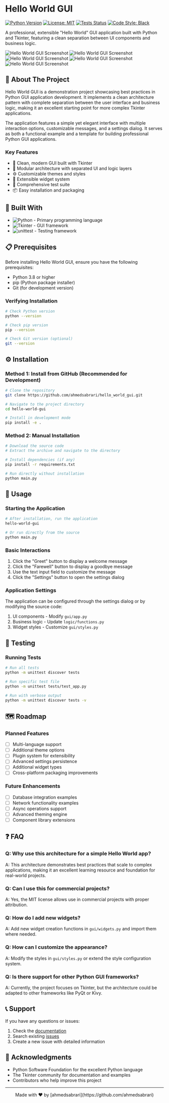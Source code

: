 # Hello World GUI

[![Python Version](https://img.shields.io/badge/python-3.8%2B-blue)](https://www.python.org/)
[![License: MIT](https://img.shields.io/badge/License-MIT-yellow.svg)](https://opensource.org/licenses/MIT)
[![Tests Status](https://img.shields.io/badge/tests-passing-brightgreen)](https://github.com/ahmedsabrari/hello_world_gui/actions)
[![Code Style: Black](https://img.shields.io/badge/code%20style-black-000000.svg)](https://github.com/psf/black)

A professional, extensible "Hello World" GUI application built with Python and Tkinter, featuring a clean separation between UI components and business logic.

![Hello World GUI Screenshot](assets/images/Welcome.jpg)
![Hello World GUI Screenshot](assets/images/Goodbye.jpg)
![Hello World GUI Screenshot](assets/images/New_message.jpg)
![Hello World GUI Screenshot](assets/images/New_message_1.jpg)
![Hello World GUI Screenshot](assets/images/Update_message.jpg)

## 📖 About The Project

Hello World GUI is a demonstration project showcasing best practices in Python GUI application development. It implements a clean architecture pattern with complete separation between the user interface and business logic, making it an excellent starting point for more complex Tkinter applications.

The application features a simple yet elegant interface with multiple interaction options, customizable messages, and a settings dialog. It serves as both a functional example and a template for building professional Python GUI applications.

### Key Features

- 🎨 Clean, modern GUI built with Tkinter
- 🧩 Modular architecture with separated UI and logic layers
- ⚙️ Customizable themes and styles
- 🔧 Extensible widget system
- 🧪 Comprehensive test suite
- 📦 Easy installation and packaging

## 🚀 Built With

- ![Python](https://img.shields.io/badge/Python-3776AB?style=for-the-badge&logo=python&logoColor=white) - Primary programming language
- ![Tkinter](https://img.shields.io/badge/Tkinter-3776AB?style=for-the-badge&logo=python&logoColor=white) - GUI framework
- ![unittest](https://img.shields.io/badge/unittest-3776AB?style=for-the-badge&logo=python&logoColor=white) - Testing framework

## 📋 Prerequisites

Before installing Hello World GUI, ensure you have the following prerequisites:

- Python 3.8 or higher
- pip (Python package installer)
- Git (for development version)

### Verifying Installation

```bash
# Check Python version
python --version

# Check pip version
pip --version

# Check Git version (optional)
git --version
```

## ⚙️ Installation

### Method 1: Install from GitHub (Recommended for Development)

```bash
# Clone the repository
git clone https://github.com/ahmedsabrari/hello_world_gui.git

# Navigate to the project directory
cd hello-world-gui

# Install in development mode
pip install -e .
```

### Method 2: Manual Installation

```bash
# Download the source code
# Extract the archive and navigate to the directory

# Install dependencies (if any)
pip install -r requirements.txt

# Run directly without installation
python main.py
```

## 🎯 Usage

### Starting the Application

```bash
# After installation, run the application
hello-world-gui

# Or run directly from the source
python main.py
```

### Basic Interactions

1. Click the "Greet" button to display a welcome message
2. Click the "Farewell" button to display a goodbye message
3. Use the text input field to customize the message
4. Click the "Settings" button to open the settings dialog

### Application Settings

The application can be configured through the settings dialog or by modifying the source code:

1. UI components - Modify `gui/app.py`
2. Business logic - Update `logic/functions.py`
3. Widget styles - Customize `gui/styles.py`

## 🧪 Testing

### Running Tests

```bash
# Run all tests
python -m unittest discover tests

# Run specific test file
python -m unittest tests/test_app.py

# Run with verbose output
python -m unittest discover tests -v
```

## 🗺️ Roadmap

### Planned Features
- [ ] Multi-language support
- [ ] Additional theme options
- [ ] Plugin system for extensibility
- [ ] Advanced settings persistence
- [ ] Additional widget types
- [ ] Cross-platform packaging improvements

### Future Enhancements
- [ ] Database integration examples
- [ ] Network functionality examples
- [ ] Async operations support
- [ ] Advanced theming engine
- [ ] Component library extensions

## ❓ FAQ

### Q: Why use this architecture for a simple Hello World app?
A: This architecture demonstrates best practices that scale to complex applications, making it an excellent learning resource and foundation for real-world projects.

### Q: Can I use this for commercial projects?
A: Yes, the MIT license allows use in commercial projects with proper attribution.

### Q: How do I add new widgets?
A: Add new widget creation functions in `gui/widgets.py` and import them where needed.

### Q: How can I customize the appearance?
A: Modify the styles in `gui/styles.py` or extend the style configuration system.

### Q: Is there support for other Python GUI frameworks?
A: Currently, the project focuses on Tkinter, but the architecture could be adapted to other frameworks like PyQt or Kivy.

## 📞 Support

If you have any questions or issues:

1. Check the [documentation](https://github.com/ahmedsabrari/hello_world_gui/wiki)
2. Search existing [issues](https://github.com/ahmedsabrari/hello_world_gui/issues)
3. Create a new issue with detailed information

## 🙏 Acknowledgments

- Python Software Foundation for the excellent Python language
- The Tkinter community for documentation and examples
- Contributors who help improve this project

---

<div align="center">
Made with ❤️ by [ahmedsabrari](https://github.com/ahmedsabrari)
</div>